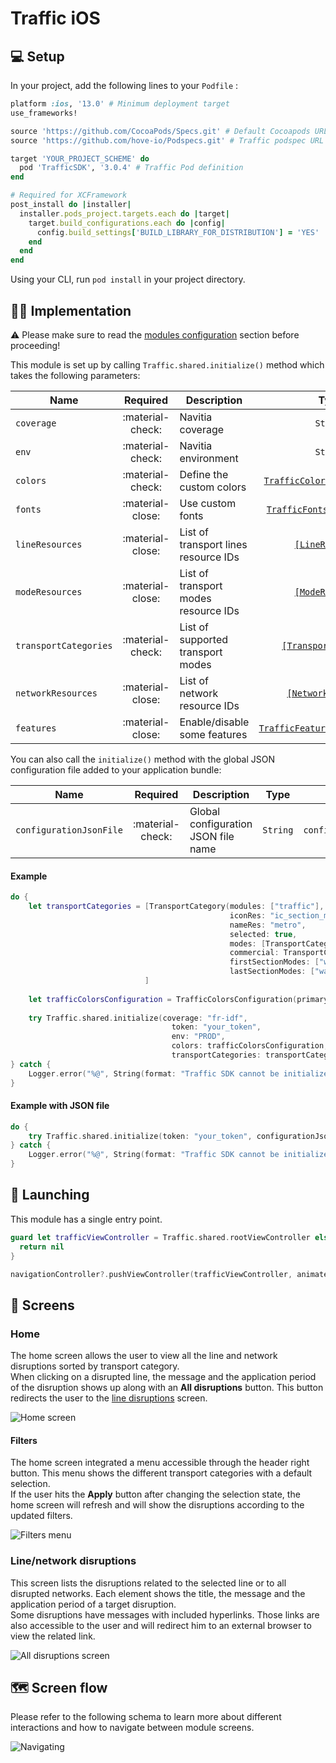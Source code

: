 # Traffic iOS

## 💻 Setup

In your project, add the following lines to your `Podfile` :

```ruby
platform :ios, '13.0' # Minimum deployment target
use_frameworks!

source 'https://github.com/CocoaPods/Specs.git' # Default Cocoapods URL
source 'https://github.com/hove-io/Podspecs.git' # Traffic podspec URL

target 'YOUR_PROJECT_SCHEME' do
  pod 'TrafficSDK', '3.0.4' # Traffic Pod definition
end

# Required for XCFramework
post_install do |installer|
  installer.pods_project.targets.each do |target|
    target.build_configurations.each do |config|
      config.build_settings['BUILD_LIBRARY_FOR_DISTRIBUTION'] = 'YES'
    end
  end
end
```

Using your CLI, run `pod install` in your project directory.

## 👨‍💻  Implementation

⚠️ Please make sure to read the [modules configuration](../../getting_started/#modules-configuration) section before proceeding!<br>

This module is set up by calling `Traffic.shared.initialize()` method which takes the following parameters:

| Name | Required | Description | Type | Example
| --- |:---:| --- | :---: | :---: |
| `coverage`| :material-check: | Navitia coverage | `String` | `fr-idf` |
| `env`| :material-check: | Navitia environment | `String` | `PROD` |
| `colors`| :material-check: | Define the custom colors | [`TrafficColorsConfiguration`](../../getting_started/#traffic-color) | - |
| `fonts`| :material-close: | Use custom fonts | [`TrafficFontsConfiguration`](../../getting_started/#custom-font) | - |
| `lineResources`| :material-close: | List of transport lines resource IDs | [`[LineResource]`](../../getting_started/#line-resource) | - | 
| `modeResources`| :material-close: | List of transport modes resource IDs | [`[ModeResource]`](../../getting_started/#mode-resource) | - | 
| `transportCategories`| :material-check: | List of supported transport modes | [`[TransportCategory]`](../../getting_started/#transport-category) | - |
| `networkResources`| :material-close: | List of network resource IDs | [`[NetworkResource]`](../../getting_started/#network-resource) | - |
| `features`| :material-close: | Enable/disable some features  | [`TrafficFeaturesConfiguration`](../../getting_started/#traffic-features) | - |

You can also call the `initialize()` method with the global JSON configuration file added to your application bundle:

| Name | Required | Description | Type | Example |
| --- |:---:| --- | :---: | :---: |
| `configurationJsonFile`| :material-check: | Global configuration JSON file name | `String` | `configuration.json` |

<h4>Example</h4>

```swift
do {
    let transportCategories = [TransportCategory(modules: ["traffic"],
                                                 iconRes: "ic_section_mode_metro",
                                                 nameRes: "metro",
                                                 selected: true,
                                                 modes: [TransportCategoryMode(physical: TransportPhysicalMode(id: "physical_mode:Metro", nameRes: "metro"),
                                                 commercial: TransportCommercialMode(id: "commercial_mode:Metro", name: "Metro"))],
                                                 firstSectionModes: ["walking"],
                                                 lastSectionModes: ["walking"])
                              ]
                              
    let trafficColorsConfiguration = TrafficColorsConfiguration(primaryColor: "#88819f", secondaryColor: "#8faa96")
                                                                      
    try Traffic.shared.initialize(coverage: "fr-idf",
                                    token: "your_token",
                                    env: "PROD",
                                    colors: trafficColorsConfiguration,
                                    transportCategories: transportCategories)                                                                  
} catch {
    Logger.error("%@", String(format: "Traffic SDK cannot be initialized! %@", error.localizedDescription))
}                                   
```

<h4>Example with JSON file</h4>

```swift
do {
    try Traffic.shared.initialize(token: "your_token", configurationJsonFile: "traffic_configuration.json")                                                               
} catch {
    Logger.error("%@", String(format: "Traffic SDK cannot be initialized! %@", error.localizedDescription))
}                                   
```

## 🚀  Launching

This module has a single entry point. 

```swift
guard let trafficViewController = Traffic.shared.rootViewController else {
  return nil
}

navigationController?.pushViewController(trafficViewController, animated: false)
```

## 📱 Screens

### Home

The home screen allows the user to view all the line and network disruptions sorted by transport category.<br>
When clicking on a disrupted line, the message and the application period of the disruption shows up along with an **All disruptions** button. This button redirects the user to the [line disruptions](#linenetwork-disruptions) screen.

<img class="img-overview" src="/navitia_sdk_docs/assets/img/traffic_ios_home_screen.png" alt="Home screen">

#### Filters

The home screen integrated a menu accessible through the header right button. This menu shows the different transport categories with a default selection.<br>
If the user hits the **Apply** button after changing the selection state, the home screen will refresh and will show the disruptions according to the updated filters.

<img class="img-overview" src="/navitia_sdk_docs/assets/img/traffic_ios_filters_menu.png" alt="Filters menu">

### Line/network disruptions

This screen lists the disruptions related to the selected line or to all disrupted networks. Each element shows the title, the message and the application period of a target disruption.<br>
Some disruptions have messages with included hyperlinks. Those links are also accessible to the user and will redirect him to an external browser to view the related link.

<img class="img-overview" src="/navitia_sdk_docs/assets/img/traffic_ios_all_disruptions_screen.png" alt="All disruptions screen">

## 🗺 Screen flow

Please refer to the following schema to learn more about different interactions and how to navigate between module screens.

<img class="img-navigating" src="/navitia_sdk_docs/assets/img/traffic_ios_navigating.png" alt="Navigating">
